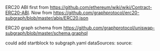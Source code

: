 ERC20 ABI first from https://github.com/ethereum/wiki/wiki/Contract-ERC20-ABI. Now from https://github.com/graphprotocol/erc20-subgraph/blob/master/abis/ERC20.json

ERC20 graph schema from https://github.com/graphprotocol/uniswap-subgraph/blob/master/schema.graphql


could add startblock to subgraph.yaml dataSources: source:
